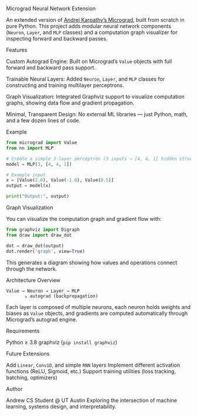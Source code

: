 Micrograd Neural Network Extension

An extended version of [Andrej Karpathy’s Micrograd](https://github.com/karpathy/micrograd), built from scratch in pure Python.
This project adds modular neural network components (`Neuron`, `Layer`, and `MLP` classes) and a computation graph visualizer for inspecting forward and backward passes.

Features

 Custom Autograd Engine:
  Built on Micrograd’s `Value` objects with full forward and backward pass support.

 Trainable Neural Layers:
  Added `Neuron`, `Layer`, and `MLP` classes for constructing and training multilayer perceptrons.

 Graph Visualization:
  Integrated Graphviz support to visualize computation graphs, showing data flow and gradient propagation.

 Minimal, Transparent Design:
  No external ML libraries — just Python, math, and a few dozen lines of code.



Example

```python
from micrograd import Value
from nn import MLP

# Create a simple 3-layer perceptron (3 inputs → [4, 4, 1] hidden structure)
model = MLP(3, [4, 4, 1])

# Example input
x = [Value(2.0), Value(-1.0), Value(0.5)]
output = model(x)

print("Output:", output)
```

Graph Visualization

You can visualize the computation graph and gradient flow with:

```python
from graphviz import Digraph
from draw import draw_dot

dot = draw_dot(output)
dot.render('graph', view=True)
```

This generates a diagram showing how values and operations connect through the network.


 Architecture Overview

```
Value → Neuron → Layer → MLP
       ↘ autograd (backpropagation)
```

Each layer is composed of multiple neurons, each neuron holds weights and biases as `Value` objects, and gradients are computed automatically through Micrograd’s autograd engine.



Requirements

 Python ≥ 3.8
 graphviz (`pip install graphviz`)

 Future Extensions

 Add `Linear`, `Conv1D`, and simple `RNN` layers
 Implement different activation functions (ReLU, Sigmoid, etc.)
 Support training utilities (loss tracking, batching, optimizers)


 Author

Andrew 
CS Student @ UT Austin
Exploring the intersection of machine learning, systems design, and interpretability.


